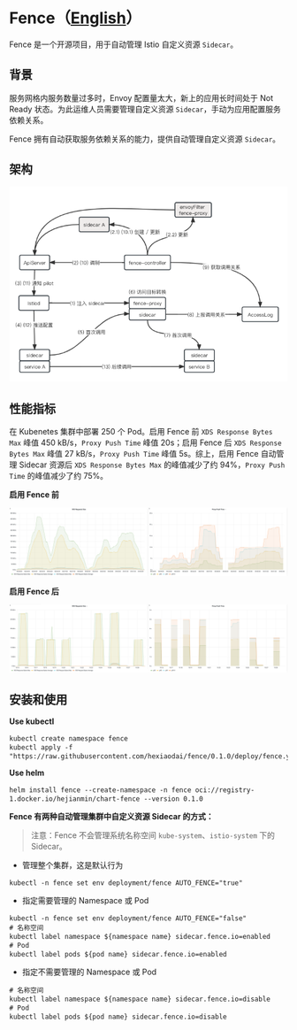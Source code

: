 # Fence（[English](./README.en.md)）

Fence 是一个开源项目，用于自动管理 Istio 自定义资源 `Sidecar`。

## 背景

服务网格内服务数量过多时，Envoy 配置量太大，新上的应用长时间处于 Not Ready 状态。为此运维人员需要管理自定义资源 `Sidecar`，手动为应用配置服务依赖关系。

Fence 拥有自动获取服务依赖关系的能力，提供自动管理自定义资源 `Sidecar`。

## 架构

![架构图](docs/images/fence.png)

## 性能指标

在 Kubenetes 集群中部署 250 个 Pod。启用 Fence 前 `XDS Response Bytes Max` 峰值 450 kB/s，`Proxy Push Time` 峰值 20s；启用 Fence 后 `XDS Response Bytes Max` 峰值 27 kB/s，`Proxy Push Time` 峰值 5s。综上，启用 Fence 自动管理 Sidecar 资源后 `XDS Response Bytes Max` 的峰值减少了约 94%，`Proxy Push Time` 的峰值减少了约 75%。

**启用 Fence 前**

![xds requests size](docs/images/xds-requests-size-and-proxy-push-time.png)

**启用 Fence 后**

![xds requests size](docs/images/xds-requests-size-2-and-proxy-push-time-2.png)

## 安装和使用

**Use kubectl**

```shell
kubectl create namespace fence
kubectl apply -f "https://raw.githubusercontent.com/hexiaodai/fence/0.1.0/deploy/fence.yaml"
```

**Use helm**

```shell
helm install fence --create-namespace -n fence oci://registry-1.docker.io/hejianmin/chart-fence --version 0.1.0
```

**Fence 有两种自动管理集群中自定义资源 Sidecar 的方式：**

> 注意：Fence 不会管理系统名称空间 `kube-system`、`istio-system` 下的 Sidecar。

- 管理整个集群，这是默认行为

```shell
kubectl -n fence set env deployment/fence AUTO_FENCE="true"
```

- 指定需要管理的 Namespace 或 Pod

```shell
kubectl -n fence set env deployment/fence AUTO_FENCE="false"
# 名称空间
kubectl label namespace ${namespace name} sidecar.fence.io=enabled
# Pod
kubectl label pods ${pod name} sidecar.fence.io=enabled
```

- 指定不需要管理的 Namespace 或 Pod

```shell
# 名称空间
kubectl label namespace ${namespace name} sidecar.fence.io=disable
# Pod
kubectl label pods ${pod name} sidecar.fence.io=disable
```
